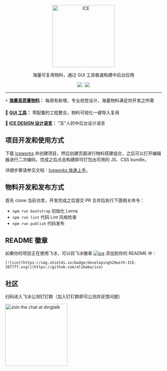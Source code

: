 <p align="center">
  <a href="https://alibaba.github.io/ice">
    <img alt="ICE" src="https://gw.alicdn.com/tfs/TB1FEW2nfDH8KJjy1XcXXcpdXXa-487-132.svg" width="200">
  </a>
</p>
<p align="center">海量可复用物料，通过 GUI 工具极速构建中后台应用</p>

<p align="center">
  <a href="https://github.com/alibaba/ice/blob/master/LICENSE"><img src="https://img.shields.io/badge/license-MIT-brightgreen.svg"></a>
  <a href="https://github.com/alibaba/ice"><img src="https://img.shields.io/badge/developing%20with-ICE-2077ff.svg"></a>
</p>

---

:zap: **[海量高质量物料](https://alibaba.github.io/ice/#/block)：** 每周有新增，专业视觉设计，海量物料满足你开发之所需

:dart: **[GUI 工具](https://alibaba.github.io/ice/#/iceworks)：** 零配置的工程整合，物料可视化一键导入复用

:art: **[ICE DESIGN 设计语言](https://alibaba.github.io/ice/design.html)：** “冻”人的中后台设计语言

## 项目开发和使用方式

下载 [Iceworks](https://alibaba.github.io/ice/#/iceworks) 并创建项目，然后创建页面进行物料搭建组合，之后可以打开编辑器进行二次编码，完成之后点击构建即可打包出可用的 JS、CSS bundle。

详细步骤请参见文档：[Iceworks 快速上手](https://alibaba.github.io/ice/#/iceworks/start)。

## 物料开发和发布方式

首先 clone 当前仓库，开发完成之后提交 PR 合并后执行下面相关命令：

- `npm run bootstrap` 初始化 Lerna
- `npm run lint` 代码 Lint 风格检查
- `npm run publish` 代码发布

## README 徽章

如果你的项目正在使用飞冰，可以将飞冰徽章 [![ice](https://img.shields.io/badge/developing%20with-ICE-2077ff.svg)](https://github.com/alibaba/ice) 添加到你的 README 中：
```
[![ice](https://img.shields.io/badge/developing%20with-ICE-2077ff.svg)](https://github.com/alibaba/ice)
```

## 社区

扫码进入飞冰公测钉钉群（加入钉钉群即可公测并反馈问题）

<img alt="Join the chat at dingtalk" src="https://gw.alicdn.com/tfs/TB1iLI8kxPI8KJjSspoXXX6MFXa-1242-1602.jpg" width="200">
